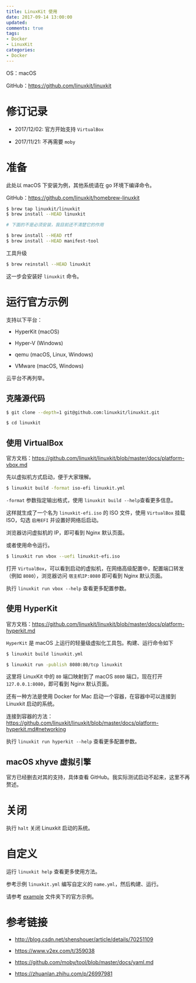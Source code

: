 ```yaml
---
title: LinuxKit 使用
date: 2017-09-14 13:00:00
updated:
comments: true
tags:
- Docker
- LinuxKit
categories:
- Docker
---
```


OS：macOS

GitHub：https://github.com/linuxkit/linuxkit

<!--more-->

# 修订记录

* 2017/12/02: 官方开始支持 `VirtualBox`

* 2017/11/21: 不再需要 `moby`

# 准备

此处以 macOS 下安装为例，其他系统请在 go 环境下编译命令。

GitHub：https://github.com/linuxkit/homebrew-linuxkit

```bash
$ brew tap linuxkit/linuxkit
$ brew install --HEAD linuxkit

# 下面的不是必须安装，我目前还不清楚它的作用

$ brew install --HEAD rtf
$ brew install --HEAD manifest-tool
```

工具升级

```bash
$ brew reinstall --HEAD linuxkit
```

这一步会安装好 `linuxkit` 命令。

# 运行官方示例

支持以下平台：

* HyperKit (macOS)

* Hyper-V (Windows)

* qemu (macOS, Linux, Windows)

* VMware (macOS, Windows)

云平台不再列举。


## 克隆源代码

```bash
$ git clone --depth=1 git@github.com:linuxkit/linuxkit.git

$ cd linuxkit
```

## 使用 VirtualBox

官方文档：https://github.com/linuxkit/linuxkit/blob/master/docs/platform-vbox.md

先以虚拟机方式启动，便于大家理解。

```bash
$ linuxkit build -format iso-efi linuxkit.yml
```

`-format` 参数指定输出格式，使用 `linuxkit build --help`查看更多信息。

这样就生成了一个名为 `linuxkit-efi.iso` 的 ISO 文件，使用 `VirtualBox` 挂载 ISO，勾选 `启用EFI` 并设置好网络后启动。

浏览器访问虚拟机的 IP，即可看到 Nginx 默认页面。

或者使用命令运行。

```bash
$ linuxkit run vbox --uefi linuxkit-efi.iso
```

打开 `VirtualBox`，可以看到启动的虚拟机，在网络高级配置中，配置端口转发（例如 `8080`），浏览器访问 `宿主机IP:8080` 即可看到 Nginx 默认页面。

执行 `linuxkit run vbox --help` 查看更多配置参数。

## 使用 HyperKit

官方文档：https://github.com/linuxkit/linuxkit/blob/master/docs/platform-hyperkit.md

`HyperKit` 是 macOS 上运行的轻量级虚拟化工具包。构建、运行命令如下

```bash
$ linuxkit build linuxkit.yml

$ linuxkit run -publish 8080:80/tcp linuxkit
```

这里将 LinuxKit 中的 `80` 端口映射到了 macOS `8080` 端口，现在打开 `127.0.0.1:8080`，即可看到 Nginx 默认页面。

还有一种方法是使用 Docker for Mac 启动一个容器，在容器中可以连接到 Linuxkit 启动的系统。

连接到容器的方法：https://github.com/linuxkit/linuxkit/blob/master/docs/platform-hyperkit.md#networking

执行 `linuxkit run hyperkit --help` 查看更多配置参数。

## macOS xhyve 虚拟引擎

官方已经删去对其的支持，具体查看 GitHub。我实际测试启动不起来，这里不再赘述。

# 关闭

执行 `halt` 关闭 Linuxkit 启动的系统。

# 自定义

运行 `linuxkit help` 查看更多使用方法。

参考示例 `linuxkit.yml` 编写自定义的 `name.yml`，然后构建、运行。

请参考 [example](https://github.com/linuxkit/linuxkit/tree/master/examples) 文件夹下的官方示例。

# 参考链接

* http://blog.csdn.net/shenshouer/article/details/70251109

* https://www.v2ex.com/t/359038

* https://github.com/moby/tool/blob/master/docs/yaml.md

* https://zhuanlan.zhihu.com/p/26997981
